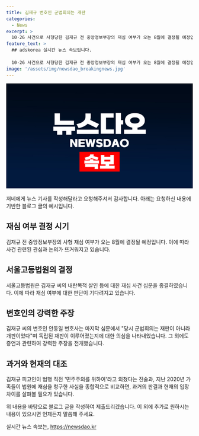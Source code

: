 ```yaml
---
title: 김재규 변호인 군법회의는 개판
categories:
  - News
excerpt: >
  10·26 사건으로 사형당한 김재규 전 중앙정보부장의 재심 여부가 오는 8월에 결정될 예정입니다. 서울고등법원은 김재규의 내란목적 살인 등에 대한 재심 사건 심문을 종결했는데, 김재규의 변호인은 군법회의가 개판이었다고 주장하며 헌법과 법률 양심에 따라 독립돼 재판됐는지 의심을 제기했습니다. 또한 1979년 10월 26일에 박정희 전 대통령과 차지철 전 청와대 경호실장을 살해한 혐의로 사형을 선고받은 김재규의 유족은 지난해 법원에 재심을 청구했습니다.
feature_text: >
  ## adskorea 실시간 뉴스 속보입니다.

  10·26 사건으로 사형당한 김재규 전 중앙정보부장의 재심 여부가 오는 8월에 결정될 예정입니다. 서울고등법원은 김재규의 내란목적 살인 등에 대한 재심 사건 심문을 종결했는데, 김재규의 변호인은 군법회의가 개판이었다고 주장하며 헌법과 법률 양심에 따라 독립돼 재판됐는지 의심을 제기했습니다. 또한 1979년 10월 26일에 박정희 전 대통령과 차지철 전 청와대 경호실장을 살해한 혐의로 사형을 선고받은 김재규의 유족은 지난해 법원에 재심을 청구했습니다.
image: '/assets/img/newsdao_breakingnews.jpg'
---
```


<p><img src="/assets/img/newsdao_breakingnews.jpg" alt="adskorea 속보" /></p>

<p>저네에게 뉴스 기사를 작성해달라고 요청해주셔서 감사합니다. 아래는 요청하신 내용에 기반한 블로그 글의 예시입니다.</p>

<h2 data-ke-size="size26">재심 여부 결정 시기</h2>

<p data-ke-size="size16">김재규 전 중앙정보부장의 사형 재심 여부가 오는 8월에 결정될 예정입니다. 이에 따라 사건 관련된 관심과 논의가 뜨거워지고 있습니다.</p>

<h2 data-ke-size="size26">서울고등법원의 결정</h2>

<p data-ke-size="size16">서울고등법원은 김재규 씨의 내란목적 살인 등에 대한 재심 사건 심문을 종결하였습니다. 이에 따라 재심 여부에 대한 판단이 기다려지고 있습니다.</p>

<h2 data-ke-size="size26">변호인의 강력한 주장</h2>

<p data-ke-size="size16">김재규 씨의 변호인 안동일 변호사는 마지막 심문에서 "당시 군법회의는 재판이 아니라 개판이었다"며 독립된 재판이 이루어졌는지에 대한 의심을 나타내었습니다. 그 외에도 증언과 관련하여 강력한 주장을 전개했습니다.</p>

<h2 data-ke-size="size26">과거와 현재의 대조</h2>

<p data-ke-size="size16">김재규 피고인이 범행 직전 '민주주의를 위하여'라고 외쳤다는 진술과, 지난 2020년 가족들이 법원에 재심을 청구한 사실을 종합적으로 비교하면, 과거의 판결과 현재의 입장 차이를 살펴볼 필요가 있습니다.</p>

<p>위 내용을 바탕으로 블로그 글을 작성하여 제출드리겠습니다. 이 외에 추가로 원하시는 내용이 있으시면 언제든지 말씀해 주세요.</p>
실시간 뉴스 속보는, <a href="https://newsdao.kr" rel="dofollow">https://newsdao.kr</a>


